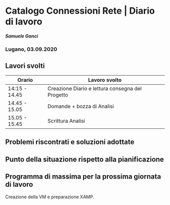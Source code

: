 # Catalogo Connessioni Rete | Diario di lavoro
##### Samuele Ganci
### Lugano, 03.09.2020

## Lavori svolti


|Orario        |Lavoro svolto                                   |
|--------------|------------------------------------------------|
|14:15 - 14.45 |Creazione Diario e lettura consegna del Progetto|
|14.45 - 15.05 |Domande + bozza di Analisi                      |
|15.05 - 15.45 |Scrittura Analisi                               |

##  Problemi riscontrati e soluzioni adottate


##  Punto della situazione rispetto alla pianificazione


## Programma di massima per la prossima giornata di lavoro
Creazione della VM e preparazione XAMP.
